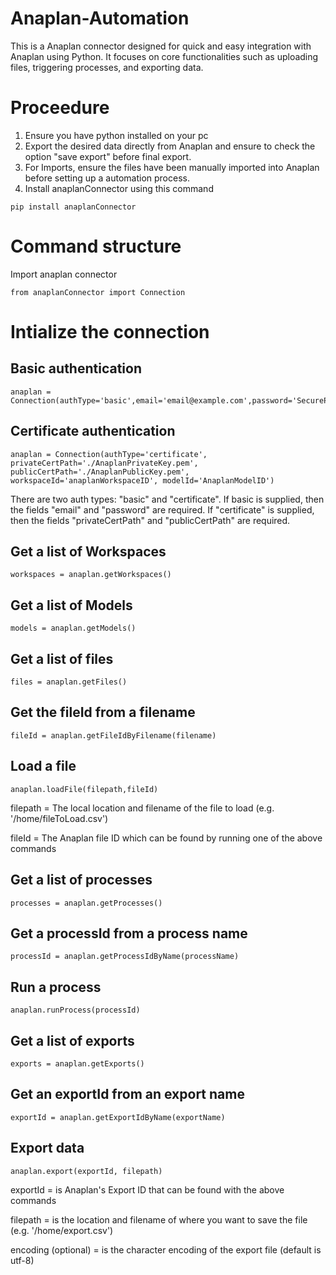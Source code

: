 # Anaplan-Automation
This is a Anaplan connector designed for quick and easy integration with Anaplan using Python. 
It focuses on core functionalities such as uploading files, triggering processes, and exporting data.

# Proceedure
1. Ensure you have python installed on your pc
2. Export the desired data directly from Anaplan and ensure to check the option "save export" before final export.
3. For Imports, ensure the files have been manually imported into Anaplan before setting up a automation process.
4. Install anaplanConnector using this command
```shell
pip install anaplanConnector
```

# Command structure
Import anaplan connector
```shell
from anaplanConnector import Connection
```

# Intialize the connection
## Basic authentication
```shell
anaplan = Connection(authType='basic',email='email@example.com',password='SecurePassword',workspaceId='anaplanWorkspaceID',modelId='AnaplanModelID')
```
## Certificate authentication
```shell
anaplan = Connection(authType='certificate', privateCertPath='./AnaplanPrivateKey.pem', publicCertPath='./AnaplanPublicKey.pem', workspaceId='anaplanWorkspaceID', modelId='AnaplanModelID')
```

There are two auth types: "basic" and "certificate". If basic is supplied, then the fields "email" and "password" are required. If "certificate" is supplied, then the fields "privateCertPath" and "publicCertPath" are required.

## Get a list of Workspaces
```shell
workspaces = anaplan.getWorkspaces()
```

## Get a list of Models
```shell
models = anaplan.getModels()
```

## Get a list of files
```shell
files = anaplan.getFiles()
```

## Get the fileId from a filename
```shell
fileId = anaplan.getFileIdByFilename(filename)
```

## Load a file
```shell
anaplan.loadFile(filepath,fileId)
```

filepath = The local location and filename of the file to load (e.g. '/home/fileToLoad.csv')

fileId = The Anaplan file ID which can be found by running one of the above commands

## Get a list of processes
```shell
processes = anaplan.getProcesses()
```

## Get a processId from a process name
```shell
processId = anaplan.getProcessIdByName(processName)
```

## Run a process
```shell
anaplan.runProcess(processId)
```
## Get a list of exports
```shell
exports = anaplan.getExports()
```

## Get an exportId from an export name
```shell
exportId = anaplan.getExportIdByName(exportName)
```

## Export data
```shell
anaplan.export(exportId, filepath)
```

exportId = is Anaplan's Export ID that can be found with the above commands

filepath = is the location and filename of where you want to save the file (e.g. '/home/export.csv')

encoding (optional) = is the character encoding of the export file (default is utf-8)
